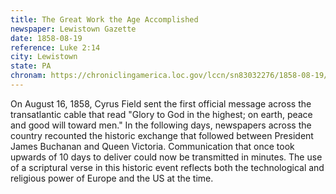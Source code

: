 ```yaml
---
title: The Great Work the Age Accomplished
newspaper: Lewistown Gazette
date: 1858-08-19
reference: Luke 2:14
city: Lewistown
state: PA
chronam: https://chroniclingamerica.loc.gov/lccn/sn83032276/1858-08-19/ed-1/seq-2/#words=glory+god+highest+earth+peace+good+toward+men
---
```


On August 16, 1858, Cyrus Field sent the first official message across the transatlantic cable that read "Glory to God in the highest; on earth, peace and good will toward men." In the following days, newspapers across the country recounted the historic exchange that followed between President James Buchanan and Queen Victoria. Communication that once took upwards of 10 days to deliver could now be transmitted in minutes. The use of a scriptural verse in this historic event reflects both the technological and religious power of Europe and the US at the time. 